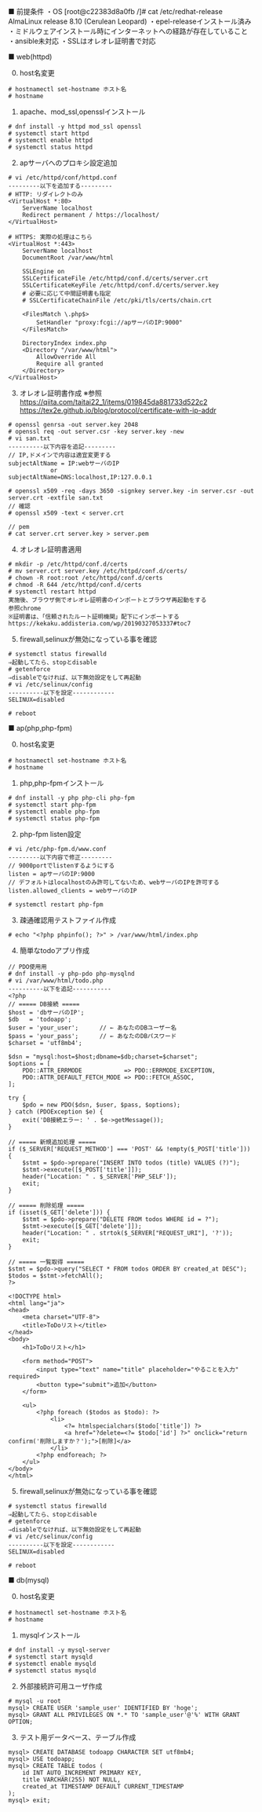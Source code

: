■ 前提条件
・OS
[root@c22383d8a0fb /]# cat /etc/redhat-release
AlmaLinux release 8.10 (Cerulean Leopard)
・epel-releaseインストール済み
・ミドルウェアインストール時にインターネットへの経路が存在していること
・ansible未対応
・SSLはオレオレ証明書で対応

■ web(httpd)

0. host名変更
```````````````````````````````
# hostnamectl set-hostname ホスト名
# hostname
```````````````````````````````

1. apache、mod_ssl,opensslインストール
```````````````````````````````
# dnf install -y httpd mod_ssl openssl
# systemctl start httpd
# systemctl enable httpd
# systemctl status httpd
```````````````````````````````

2. apサーバへのプロキシ設定追加
```````````````````````````````
# vi /etc/httpd/conf/httpd.conf
---------以下を追加する---------
# HTTP: リダイレクトのみ
<VirtualHost *:80>
    ServerName localhost
    Redirect permanent / https://localhost/
</VirtualHost>

# HTTPS: 実際の処理はこちら
<VirtualHost *:443>
    ServerName localhost
    DocumentRoot /var/www/html

    SSLEngine on
    SSLCertificateFile /etc/httpd/conf.d/certs/server.crt
    SSLCertificateKeyFile /etc/httpd/conf.d/certs/server.key
    # 必要に応じて中間証明書も指定
    # SSLCertificateChainFile /etc/pki/tls/certs/chain.crt

    <FilesMatch \.php$>
        SetHandler "proxy:fcgi://apサーバのIP:9000"
    </FilesMatch>

    DirectoryIndex index.php
    <Directory "/var/www/html">
        AllowOverride All
        Require all granted
    </Directory>
</VirtualHost>
```````````````````````````````

3. オレオレ証明書作成
※参照
https://qiita.com/taitai22_1/items/019845da881733d522c2
https://tex2e.github.io/blog/protocol/certificate-with-ip-addr
```````````````````````````````
# openssl genrsa -out server.key 2048
# openssl req -out server.csr -key server.key -new
# vi san.txt
----------以下内容を追記---------
// IP,ドメインで内容は適宜変更する
subjectAltName = IP:webサーバのIP
            or
subjectAltName=DNS:localhost,IP:127.0.0.1

# openssl x509 -req -days 3650 -signkey server.key -in server.csr -out server.crt -extfile san.txt
// 確認
# openssl x509 -text < server.crt

// pem
# cat server.crt server.key > server.pem
```````````````````````````````

4. オレオレ証明書適用
```````````````````````````````
# mkdir -p /etc/httpd/conf.d/certs
# mv server.crt server.key /etc/httpd/conf.d/certs/
# chown -R root:root /etc/httpd/conf.d/certs
# chmod -R 644 /etc/httpd/conf.d/certs
# systemctl restart httpd
実施後、ブラウザ側でオレオレ証明書のインポートとブラウザ再起動をする
参照chrome
※証明書は、「信頼されたルート証明機関」配下にインポートする
https://kekaku.addisteria.com/wp/20190327053337#toc7
```````````````````````````````

5. firewall,selinuxが無効になっている事を確認
```````````````````````````````
# systemctl status firewalld
⇒起動してたら、stopとdisable
# getenforce
⇒disableでなければ、以下無効設定をして再起動
# vi /etc/selinux/config
----------以下を設定------------
SELINUX=disabled

# reboot
```````````````````````````````

■ ap(php,php-fpm)

0. host名変更
```````````````````````````````
# hostnamectl set-hostname ホスト名
# hostname
```````````````````````````````

1. php,php-fpmインストール
```````````````````````````````
# dnf install -y php php-cli php-fpm
# systemctl start php-fpm
# systemctl enable php-fpm
# systemctl status php-fpm
```````````````````````````````

2. php-fpm listen設定
```````````````````````````````
# vi /etc/php-fpm.d/www.conf
---------以下内容で修正---------
// 9000portでlistenするようにする
listen = apサーバのIP:9000
// デフォルトはlocalhostのみ許可してないため、webサーバのIPを許可する
listen.allowed_clients = webサーバのIP

# systemctl restart php-fpm
```````````````````````````````

3. 疎通確認用テストファイル作成
```````````````````````````````
# echo "<?php phpinfo(); ?>" > /var/www/html/index.php
```````````````````````````````

4. 簡単なtodoアプリ作成
```````````````````````````````
// PDO使用用
# dnf install -y php-pdo php-mysqlnd
# vi /var/www/html/todo.php
----------以下を追記-----------
<?php
// ===== DB接続 =====
$host = 'dbサーバのIP';
$db   = 'todoapp';
$user = 'your_user';      // ← あなたのDBユーザー名
$pass = 'your_pass';      // ← あなたのDBパスワード
$charset = 'utf8mb4';

$dsn = "mysql:host=$host;dbname=$db;charset=$charset";
$options = [
    PDO::ATTR_ERRMODE            => PDO::ERRMODE_EXCEPTION,
    PDO::ATTR_DEFAULT_FETCH_MODE => PDO::FETCH_ASSOC,
];

try {
    $pdo = new PDO($dsn, $user, $pass, $options);
} catch (PDOException $e) {
    exit('DB接続エラー: ' . $e->getMessage());
}

// ===== 新規追加処理 =====
if ($_SERVER['REQUEST_METHOD'] === 'POST' && !empty($_POST['title'])) {
    $stmt = $pdo->prepare("INSERT INTO todos (title) VALUES (?)");
    $stmt->execute([$_POST['title']]);
    header("Location: " . $_SERVER['PHP_SELF']);
    exit;
}

// ===== 削除処理 =====
if (isset($_GET['delete'])) {
    $stmt = $pdo->prepare("DELETE FROM todos WHERE id = ?");
    $stmt->execute([$_GET['delete']]);
    header("Location: " . strtok($_SERVER["REQUEST_URI"], '?'));
    exit;
}

// ===== 一覧取得 =====
$stmt = $pdo->query("SELECT * FROM todos ORDER BY created_at DESC");
$todos = $stmt->fetchAll();
?>

<!DOCTYPE html>
<html lang="ja">
<head>
    <meta charset="UTF-8">
    <title>ToDoリスト</title>
</head>
<body>
    <h1>ToDoリスト</h1>

    <form method="POST">
        <input type="text" name="title" placeholder="やることを入力" required>
        <button type="submit">追加</button>
    </form>

    <ul>
        <?php foreach ($todos as $todo): ?>
            <li>
                <?= htmlspecialchars($todo['title']) ?>
                <a href="?delete=<?= $todo['id'] ?>" onclick="return confirm('削除しますか？');">[削除]</a>
            </li>
        <?php endforeach; ?>
    </ul>
</body>
</html>
```````````````````````````````

5. firewall,selinuxが無効になっている事を確認
```````````````````````````````
# systemctl status firewalld
⇒起動してたら、stopとdisable
# getenforce
⇒disableでなければ、以下無効設定をして再起動
# vi /etc/selinux/config
----------以下を設定------------
SELINUX=disabled

# reboot
```````````````````````````````

■ db(mysql)

0. host名変更
```````````````````````````````
# hostnamectl set-hostname ホスト名
# hostname
```````````````````````````````

1. mysqlインストール
```````````````````````````````
# dnf install -y mysql-server
# systemctl start mysqld
# systemctl enable mysqld
# systemctl status mysqld
```````````````````````````````

2. 外部接続許可用ユーザ作成
```````````````````````````````
# mysql -u root
mysql> CREATE USER 'sample_user' IDENTIFIED BY 'hoge';
mysql> GRANT ALL PRIVILEGES ON *.* TO 'sample_user'@'%' WITH GRANT OPTION;
```````````````````````````````

3. テスト用データベース、テーブル作成
```````````````````````````````
mysql> CREATE DATABASE todoapp CHARACTER SET utf8mb4;
mysql> USE todoapp;
mysql> CREATE TABLE todos (
    id INT AUTO_INCREMENT PRIMARY KEY,
    title VARCHAR(255) NOT NULL,
    created_at TIMESTAMP DEFAULT CURRENT_TIMESTAMP
);
mysql> exit;
```````````````````````````````